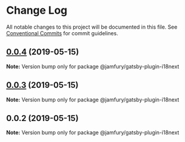 # Change Log

All notable changes to this project will be documented in this file.
See [Conventional Commits](https://conventionalcommits.org) for commit guidelines.

## [0.0.4](https://github.com/JAMfury/gatsby-monorepo/compare/@jamfury/gatsby-plugin-i18next@0.0.3...@jamfury/gatsby-plugin-i18next@0.0.4) (2019-05-15)

**Note:** Version bump only for package @jamfury/gatsby-plugin-i18next

## [0.0.3](https://github.com/JAMfury/gatsby-monorepo/compare/@jamfury/gatsby-plugin-i18next@0.0.2...@jamfury/gatsby-plugin-i18next@0.0.3) (2019-05-15)

**Note:** Version bump only for package @jamfury/gatsby-plugin-i18next

## 0.0.2 (2019-05-15)

**Note:** Version bump only for package @jamfury/gatsby-plugin-i18next
